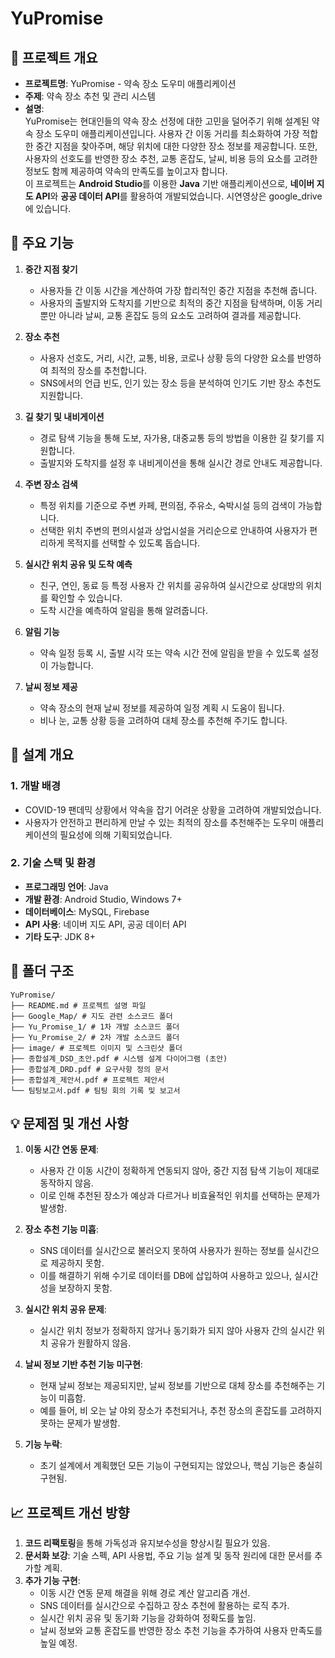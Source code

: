 # YuPromise

## 📌 프로젝트 개요
- **프로젝트명**: YuPromise - 약속 장소 도우미 애플리케이션
- **주제**: 약속 장소 추천 및 관리 시스템
- **설명**:  
  YuPromise는 현대인들의 약속 장소 선정에 대한 고민을 덜어주기 위해 설계된 약속 장소 도우미 애플리케이션입니다. 사용자 간 이동 거리를 최소화하여 가장 적합한 중간 지점을 찾아주며, 해당 위치에 대한 다양한 장소 정보를 제공합니다. 또한, 사용자의 선호도를 반영한 장소 추천, 교통 혼잡도, 날씨, 비용 등의 요소를 고려한 정보도 함께 제공하여 약속의 만족도를 높이고자 합니다.  
  이 프로젝트는 **Android Studio**를 이용한 **Java** 기반 애플리케이션으로, **네이버 지도 API**와 **공공 데이터 API**를 활용하여 개발되었습니다.
  시연영상은 google_drive에 있습니다.


## 📝 주요 기능
1. **중간 지점 찾기**
   - 사용자들 간 이동 시간을 계산하여 가장 합리적인 중간 지점을 추천해 줍니다.
   - 사용자의 출발지와 도착지를 기반으로 최적의 중간 지점을 탐색하며, 이동 거리뿐만 아니라 날씨, 교통 혼잡도 등의 요소도 고려하여 결과를 제공합니다.

2. **장소 추천**
   - 사용자 선호도, 거리, 시간, 교통, 비용, 코로나 상황 등의 다양한 요소를 반영하여 최적의 장소를 추천합니다.
   - SNS에서의 언급 빈도, 인기 있는 장소 등을 분석하여 인기도 기반 장소 추천도 지원합니다.

3. **길 찾기 및 내비게이션**
   - 경로 탐색 기능을 통해 도보, 자가용, 대중교통 등의 방법을 이용한 길 찾기를 지원합니다.
   - 출발지와 도착지를 설정 후 내비게이션을 통해 실시간 경로 안내도 제공합니다.

4. **주변 장소 검색**
   - 특정 위치를 기준으로 주변 카페, 편의점, 주유소, 숙박시설 등의 검색이 가능합니다.
   - 선택한 위치 주변의 편의시설과 상업시설을 거리순으로 안내하여 사용자가 편리하게 목적지를 선택할 수 있도록 돕습니다.

5. **실시간 위치 공유 및 도착 예측**
   - 친구, 연인, 동료 등 특정 사용자 간 위치를 공유하여 실시간으로 상대방의 위치를 확인할 수 있습니다.
   - 도착 시간을 예측하여 알림을 통해 알려줍니다.

6. **알림 기능**
   - 약속 일정 등록 시, 출발 시각 또는 약속 시간 전에 알림을 받을 수 있도록 설정이 가능합니다.

7. **날씨 정보 제공**
   - 약속 장소의 현재 날씨 정보를 제공하여 일정 계획 시 도움이 됩니다.
   - 비나 눈, 교통 상황 등을 고려하여 대체 장소를 추천해 주기도 합니다.

## 🔧 설계 개요
### 1. 개발 배경
- COVID-19 팬데믹 상황에서 약속을 잡기 어려운 상황을 고려하여 개발되었습니다.
- 사용자가 안전하고 편리하게 만날 수 있는 최적의 장소를 추천해주는 도우미 애플리케이션의 필요성에 의해 기획되었습니다.

### 2. 기술 스택 및 환경
- **프로그래밍 언어**: Java
- **개발 환경**: Android Studio, Windows 7+
- **데이터베이스**: MySQL, Firebase
- **API 사용**: 네이버 지도 API, 공공 데이터 API
- **기타 도구**: JDK 8+

## 📂 폴더 구조
```
YuPromise/
├── README.md # 프로젝트 설명 파일
├── Google_Map/ # 지도 관련 소스코드 폴더
├── Yu_Promise_1/ # 1차 개발 소스코드 폴더
├── Yu_Promise_2/ # 2차 개발 소스코드 폴더
├── image/ # 프로젝트 이미지 및 스크린샷 폴더
├── 종합설계_DSD_초안.pdf # 시스템 설계 다이어그램 (초안)
├── 종합설계_DRD.pdf # 요구사항 정의 문서
├── 종합설계_제안서.pdf # 프로젝트 제안서
└── 팀팅보고서.pdf # 팀팅 회의 기록 및 보고서
```



## 💡 문제점 및 개선 사항
1. **이동 시간 연동 문제**:
   - 사용자 간 이동 시간이 정확하게 연동되지 않아, 중간 지점 탐색 기능이 제대로 동작하지 않음.
   - 이로 인해 추천된 장소가 예상과 다르거나 비효율적인 위치를 선택하는 문제가 발생함.
   
2. **장소 추천 기능 미흡**:
   - SNS 데이터를 실시간으로 불러오지 못하여 사용자가 원하는 정보를 실시간으로 제공하지 못함.
   - 이를 해결하기 위해 수기로 데이터를 DB에 삽입하여 사용하고 있으나, 실시간성을 보장하지 못함.

3. **실시간 위치 공유 문제**:
   - 실시간 위치 정보가 정확하지 않거나 동기화가 되지 않아 사용자 간의 실시간 위치 공유가 원활하지 않음.

4. **날씨 정보 기반 추천 기능 미구현**:
   - 현재 날씨 정보는 제공되지만, 날씨 정보를 기반으로 대체 장소를 추천해주는 기능이 미흡함.
   - 예를 들어, 비 오는 날 야외 장소가 추천되거나, 추천 장소의 혼잡도를 고려하지 못하는 문제가 발생함.

5. **기능 누락**:
   - 초기 설계에서 계획했던 모든 기능이 구현되지는 않았으나, 핵심 기능은 충실히 구현됨.

## 📈 프로젝트 개선 방향
1. **코드 리팩토링**을 통해 가독성과 유지보수성을 향상시킬 필요가 있음.
2. **문서화 보강**: 기술 스펙, API 사용법, 주요 기능 설계 및 동작 원리에 대한 문서를 추가할 계획.
3. **추가 기능 구현**: 
   - 이동 시간 연동 문제 해결을 위해 경로 계산 알고리즘 개선.
   - SNS 데이터를 실시간으로 수집하고 장소 추천에 활용하는 로직 추가.
   - 실시간 위치 공유 및 동기화 기능을 강화하여 정확도를 높임.
   - 날씨 정보와 교통 혼잡도를 반영한 장소 추천 기능을 추가하여 사용자 만족도를 높일 예정.



